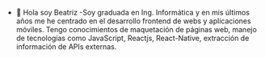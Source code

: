- 👋 Hola soy Beatriz
-Soy graduada en Ing. Informática y en mis últimos años me he centrado en el desarrollo frontend de webs y aplicaciones móviles.
Tengo conocimientos de maquetación de páginas web, manejo de tecnologías como JavaScript, Reactjs, React-Native, extracción de información de APIs externas.
